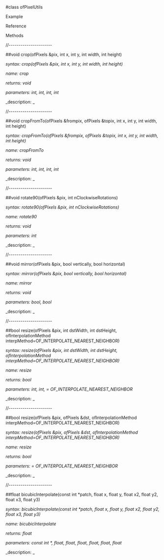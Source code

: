 #class ofPixelUtils

Example



Reference



Methods



//----------------------

##void crop(ofPixels &pix, int x, int y, int width, int height)

_syntax: crop(ofPixels &pix, int x, int y, int width, int height)_

_name: crop_

_returns: void_

_parameters: int, int, int, int_



_description: _















//----------------------

##void cropFromTo(ofPixels &frompix, ofPixels &topix, int x, int y, int width, int height)

_syntax: cropFromTo(ofPixels &frompix, ofPixels &topix, int x, int y, int width, int height)_

_name: cropFromTo_

_returns: void_

_parameters: int, int, int, int_



_description: _















//----------------------

##void rotate90(ofPixels &pix, int nClockwiseRotations)

_syntax: rotate90(ofPixels &pix, int nClockwiseRotations)_

_name: rotate90_

_returns: void_

_parameters: int_



_description: _















//----------------------

##void mirror(ofPixels &pix, bool vertically, bool horizontal)

_syntax: mirror(ofPixels &pix, bool vertically, bool horizontal)_

_name: mirror_

_returns: void_

_parameters: bool, bool_



_description: _















//----------------------

##bool resize(ofPixels &pix, int dstWidth, int dstHeight, ofInterpolationMethod interpMethod=OF_INTERPOLATE_NEAREST_NEIGHBOR)

_syntax: resize(ofPixels &pix, int dstWidth, int dstHeight, ofInterpolationMethod interpMethod=OF_INTERPOLATE_NEAREST_NEIGHBOR)_

_name: resize_

_returns: bool_

_parameters: int, int,  = OF_INTERPOLATE_NEAREST_NEIGHBOR_



_description: _















//----------------------

##bool resize(ofPixels &pix, ofPixels &dst, ofInterpolationMethod interpMethod=OF_INTERPOLATE_NEAREST_NEIGHBOR)

_syntax: resize(ofPixels &pix, ofPixels &dst, ofInterpolationMethod interpMethod=OF_INTERPOLATE_NEAREST_NEIGHBOR)_

_name: resize_

_returns: bool_

_parameters:  = OF_INTERPOLATE_NEAREST_NEIGHBOR_



_description: _















//----------------------

##float bicubicInterpolate(const int *patch, float x, float y, float x2, float y2, float x3, float y3)

_syntax: bicubicInterpolate(const int *patch, float x, float y, float x2, float y2, float x3, float y3)_

_name: bicubicInterpolate_

_returns: float_

_parameters: const int *, float, float, float, float, float, float_



_description: _















